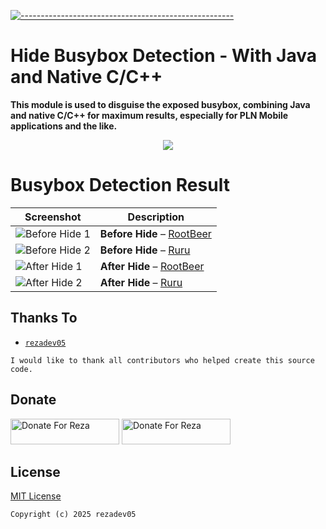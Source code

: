 [![-----------------------------------------------------](https://raw.githubusercontent.com/andreasbm/readme/master/assets/lines/colored.png)](#table-of-contents)

# Hide Busybox Detection - With Java and Native C/C++

**This module is used to disguise the exposed busybox, combining Java and native C/C++ for maximum results, especially for PLN Mobile applications and the like.**

<p align="center">
<img width="" src="https://img.shields.io/github/repo-size/rezadev05/hidebusybox?color=green&label=Repo%20Size&style=for-the-badge&logo=appveyor">

# Busybox Detection Result

| Screenshot                                                    | Description                                                        |
| ------------------------------------------------------------- | ------------------------------------------------------------------ |
| ![Before Hide 1](/screenshot/screenshot-before-root-beer.jpg) | **Before Hide** – [RootBeer](https://github.com/scottyab/rootbeer) |
| ![Before Hide 2](./screenshot/screenshot-before-ruru.jpg)     | **Before Hide** – [Ruru](https://github.com/byxiaorun/Ruru)        |
| ![After Hide 1](./screenshot/screenshot-after-root-beer.jpg)  | **After Hide** – [RootBeer](https://github.com/scottyab/rootbeer)  |
| ![After Hide 2](./screenshot/screenshot-after-ruru.jpg)       | **After Hide** – [Ruru](https://github.com/byxiaorun/Ruru)         |

</p>

## Thanks To

- [`rezadev05`](https://github.com/rezadev05)

`I would like to thank all contributors who helped create this source code.`

## Donate

<a href="https://saweria.co/rezadev05" target="_blank"><img src="https://user-images.githubusercontent.com/26188697/180601310-e82c63e4-412b-4c36-b7b5-7ba713c80380.png" alt="Donate For Reza" height="41" width="174"></a>
<a href="https://github.com/rezadev05/rezadev05/blob/main/bitcoin.json" target="_blank"><img src="https://github.com/rezadev05/rezadev05/blob/main/assets/bitcoin.png?raw=true" alt="Donate For Reza" height="41" width="174"></a>

## License

[MIT License](https://github.com/rezadev05/hidebusybox/LICENSE)

`Copyright (c) 2025 rezadev05`
